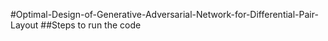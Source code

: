 #Optimal-Design-of-Generative-Adversarial-Network-for-Differential-Pair-Layout
##Steps to run the code


